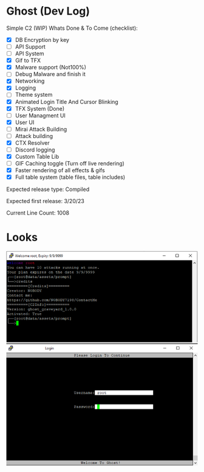 # Ghost (Dev Log)
Simple C2 (WIP)
Whats Done & To Come (checklist):
- [x] DB Encryption by key
- [ ] API Support
- [ ] API System
- [x] Gif to TFX
- [x] Malware support (Not100%)
- [ ] Debug Malware and finish it
- [x] Networking
- [x] Logging
- [ ] Theme system
- [x] Animated Login Title And Cursor Blinking
- [x] TFX System (Done)
- [ ] User Managment UI
- [x] User UI
- [ ] Mirai Attack Building
- [ ] Attack building
- [x] CTX Resolver
- [ ] Discord logging
- [x] Custom Table Lib
- [ ] GIF Caching toggle (Turn off live rendering)
- [x] Faster rendering of all effects & gifs
- [x] Full table system (table files, table includes)

Expected release type: Compiled

Expected first release: 3/20/23

Current Line Count: 1008 
# Looks
![DevImage](https://raw.githubusercontent.com/N0B0DY7198/Ghost/main/ui.png)
![DevImage2](https://raw.githubusercontent.com/N0B0DY7198/Ghost/main/best_login.png)
